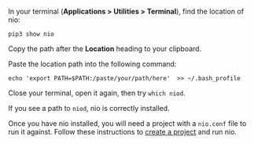 In your terminal (**Applications > Utilities > Terminal**), find the location of nio:

```
pip3 show nio
```

Copy the path after the **Location** heading to your clipboard.

Paste the location path into the following command:

```
echo 'export PATH=$PATH:/paste/your/path/here'  >> ~/.bash_profile
```

Close your terminal, open it again, then try `which niod`.

If you see a path to `niod`, nio is correctly installed.

Once you have nio installed, you will need a project with a `nio.conf` file to run it against. Follow these instructions to [create a project](/running-nio/locally.md) and run nio.
